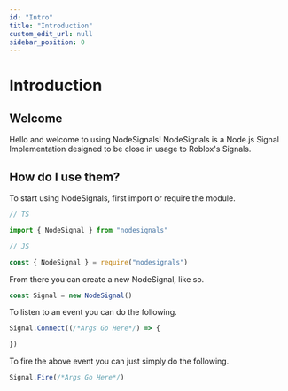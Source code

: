 ```yaml
---
id: "Intro"
title: "Introduction"
custom_edit_url: null
sidebar_position: 0
---
```


# Introduction

## Welcome

Hello and welcome to using NodeSignals! NodeSignals is a Node.js Signal Implementation designed to be close in usage to Roblox's Signals.

## How do I use them?

To start using NodeSignals, first import or require the module.

```js
// TS

import { NodeSignal } from "nodesignals"

// JS

const { NodeSignal } = require("nodesignals")
```

From there you can create a new NodeSignal, like so.

```js
const Signal = new NodeSignal()
```

To listen to an event you can do the following.

```js
Signal.Connect((/*Args Go Here*/) => {

})
```

To fire the above event you can just simply do the following.

```js
Signal.Fire(/*Args Go Here*/)
```